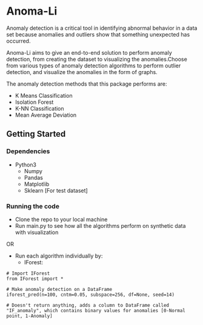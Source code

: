 # Anoma-Li
Anomaly detection is a critical tool in identifying abnormal behavior in a data set because anomalies and outliers show that something unexpected has occurred.

Anoma-Li aims to give an end-to-end solution to perform anomaly detection, from creating the dataset to visualizing the anomalies.Choose from various types of anomaly detection algorithms to perform outlier detection, and visualize the anomalies in the form of graphs.

The anomaly detection methods that this package performs are:
- K Means Classification
- Isolation Forest
- K-NN Classification
- Mean Average Deviation

## Getting Started
### Dependencies
* Python3
    * Numpy
    * Pandas
    * Matplotlib
    * Sklearn [For test dataset]

### Running the code
* Clone the repo to your local machine
* Run main.py to see how all the algorithms perform on synthetic data with visualization

OR

* Run each algorithm individually by:
    * IForest:
```
# Import IForest
from IForest import *

# Make anomaly detection on a DataFrame
iforest_pred(n=100, cntm=0.05, subspace=256, df=None, seed=14)

# Doesn't return anything, adds a column to DataFrame called "IF_anomaly", which contains binary values for anomalies [0-Normal point, 1-Anomaly]
```


